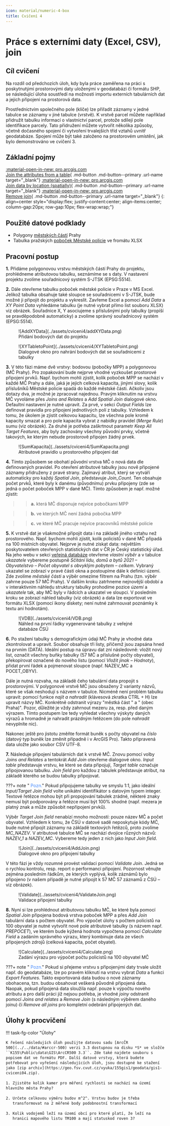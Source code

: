 ```yaml
---
icon: material/numeric-4-box
title: Cvičení 4
---
```


# Práce s externími daty (Excel, CSV), join

## Cíl cvičení

Na rozdíl od předchozích úloh, kdy byla práce zaměřena na práci s poskytnutými prostorovými daty uloženými v geodatabázi či formátu SHP, se následující úloha soustředí na možnosti importu externích tabulárních dat a jejich připojení na prostorová data.

Prostřednictvím společného pole (klíče) lze přiřadit záznamy v jedné tabulce se záznamy v jiné tabulce (vrstvě). K vrstvě parcel můžete například přidružit tabulku informací o vlastnictví parcel, protože sdílejí pole identifikace parcely. Tato přidružení můžete vytvořit několika způsoby, včetně dočasného spojení či vytvoření trvalejších tříd vztahů uvnitř geodatabáze. Spojení může být také založeno na prostorovém umístění, jak bylo demonstrováno ve cvičení 3.

## Základní pojmy

[<span>:material-open-in-new: pro.arcgis.com</span><br>Join the attributes from a table](https://pro.arcgis.com/en/pro-app/latest/help/data/tables/joins-and-relates.htm#GUID-39C9610A-6A73-4985-ADB8-7354EA9DB8BF){ .md-button .md-button--primary .url-name target="_blank"}
[<span>:material-open-in-new: pro.arcgis.com</span><br>Join data by location (spatially)](https://pro.arcgis.com/en/pro-app/latest/help/data/tables/joins-and-relates.htm#GUID-7B11EAA4-35E0-4B8D-AFB6-4A435761574B){ .md-button .md-button--primary .url-name target="_blank"}
[<span>:material-open-in-new: pro.arcgis.com</span><br>Remove join](https://pro.arcgis.com/en/pro-app/latest/help/data/tables/joins-and-relates.htm#ESRI_SECTION1_6507320BCB1E45219A88F1AA0A24F7B9){ .md-button .md-button--primary .url-name target="_blank"}
{: align=center style="display:flex; justify-content:center; align-items:center; column-gap:20px; row-gap:10px; flex-wrap:wrap;"}


## Použité datové podklady

- Polygony [městských částí](../assets/cviceni4/MESTSKECASTI.zip) Prahy
- Tabulka pražských [poboček Městské policie](../assets/cviceni4/objekty_MPP.xlsx) ve fromátu XLSX

## Pracovní postup

**1.** Přidáme polygonovou vrstvu městských částí Prahy do projektu, prohlédneme atributovou tabulku, seznámíme se s daty. V nastavení projektu zvolíme souřadnicový systém S-JTSK (EPSG:5514).

**2.** Dále otevřeme tabulku poboček městské policie v Praze v MS Excel. Jelikož tabulka obsahuje také sloupce se souřadnicemi v S-JTSK, bude možné ji připojit do projektu a vykreslit. Zavřeme Excel a pomocí *Add Data* a *XY Point Data* vyhledáme tabulku (je nutné vybrat přímo list souboru XLSX) viz obrázek. Souřadnice X, Y asociujeme s příslušnými poly tabulky (propíší se pravděpodobně automaticky) a zvolíme správný souřadnicový systém (EPSG:5514).

<figure markdown>
  ![AddXYData](../assets/cviceni4/addXYData.png)
  <figcaption>Přidání bodových dat do projektu</figcaption>
</figure>

<figure markdown>
  ![XYTabletoPoint](../assets/cviceni4/XYTabletoPoint.png)
  <figcaption>Dialogové okno pro nahrání bodových dat se souřadnicemi z tabulky</figcaption>
</figure>

**3.** V této fázi máme dvě vrstvy: bodovou (pobočky MPP) a polygonovou (MČ Prahy). Pro zopakování bude nejprve vhodné vyzkoušet prostorové připojení prvků. Např. bychom mohli zjistit, kolik poboček MPP se nachází v každé MČ Prahy a dále, jaká je jejich celková kapacita, jinými slovy, kolik příslušníků Městské policie spadá do každé městské části. Ačkoliv jsou dotazy dva, je možné je zpracovat najednou. Pravým kliknutím na vrstvu MČ vyvoláme přes *Joins and Relates* a *Add Spatial Join* dialogové okno. Defaultní nastavení je nutné upravit. Za prvé, v sekci *Output Fields* lze definovat pravidla pro připojení jednotlivých polí z tabulky. Vzhledem k tomu, že úkolem je zjistit celkovou kapacitu, lze všechna pole kromě kapacity smazat a pro pole kapacita vybrat z nabídky pravidel (*Merge Rule*) sumu (viz obrázek). Za druhé je potřeba zaškrtnout parametr *Keep All Target Features*, aby byly zachovány všechny původní prvky, včetně takových, ke kterým nebude prostorově připojen žádný prvek.

<figure markdown>
  ![SumKapacita](../assets/cviceni4/SumKapacita.png)
  <figcaption>Atributové pravidlo u prostorového připojení dat</figcaption>
</figure>

**4.** Tímto způsobem se obohatí původní vrstva MČ o nová data dle definovaných pravidel. Po otevření atributové tabulky jsou nově připojené záznamy přidruženy z pravé strany. Zajímavý atribut, který se vytváří automaticky pro každý *Spatial Join*, představuje *Join_Count*. Ten obsahuje počet prvků, které byly k danému (původnímu) prvku připojeny (zde se jedná o počet poboček MPP v dané MČ). Tímto způsobem je např. možné zjistit:

>>**a.** která MČ disponuje nejvíce pobočkami MPP

>>**b.** ve kterých MČ není žádná pobočka MPP

>>**c.** ve které MČ pracuje nejvíce pracovníků městské policie

**5.** K vrstvě dat je všakmožné připojit data i na základě jiného vztahu než prostorového. Např. bychom mohli zjistit, kolik policistů v dané MČ připadá na 100 místních obyvatel. Nejprve je nutné získat data: největším poskytovatelem otevřených statistických dat v ČR je Český statistický úřad. Na jeho webu v sekci [veřejná databáze](https://vdb.czso.cz/) otevřeme *vlastní výběr* a v tabulce *ukazatele* vybereme postupně *Sčítání lidu, domů a bytů 2021 – Obyvatelstvo – Počet obyvatel s obvyklým pobytem – celkem*. Vybraný ukazatel se zobrazí v pravé části okna a postoupíme dále k definici území. Zde zvolíme *městské části* a výběr omezíme filtrem na Prahu (tzn. výběr zahrne pouze 57 MČ Prahy). V dalším kroku zatrhneme nejnovější období a v interaktivním náhledu struktury tabulky prohodíme pozice *území* a *ukazatele* tak, aby MČ byly v řádcích a ukazatel ve sloupci. V posledním kroku se zobrazí náhled tabulky (viz obrázek) a data lze exportovat ve formátu XLSX (pomocí ikony diskety; není nutné zahrnouvat poznámky k textu ani hodnotám).

<figure markdown>
  ![VDB](../assets/cviceni4/VDB.png)
  <figcaption>Náhled na první řádky vygenerované tabulky z veřejné databáze ČSÚ</figcaption>
</figure>

**6.** Po stažení tabulky s demografickým údaji MČ Prahy je vhodné data zkontrolovat a upravit. Soubor obsahuje tři listy, přičemž jsou zapsána hned na prvním (DATA). Ideální postup na úpravu dat zní následovně: vložit nový list, označit všechny buňky tabulky (57 MČ a příslušné počty obyvatel), překopírovat označené do nového listu (pomocí *Vložit jinak – Hodnoty*), přidat první řádek a pojmenovat sloupce (např. NAZEV_MC a POCET_OBYV).

Dále je nutná rozvaha, na základě čeho tabulární data propojit s prostorovými. V polygonové vrstvě MČ jsou obsaženy 2 varianty názvů, které se však neshodují s názvem v tabulce. Nicméně není problém tabulku upravit: pomocí funkce *najít a nahradit* (klávesová zkratka CTRL + H) lze upravit názvy MČ. Konkrétně odstranit výrazy "městká část " a " (obec Praha)". Pozor, důležité je vždy zahrnout mezeru za, resp. před daným výrazem. Tímto postupem lze tedy vyhledat všechny výskyty daných výrazů a hromadně je nahradit prázdným řetězcem (do pole *nahradit* nevyplníte nic).

Nakonec ještě pro jistotu změňte formát buněk s počty obyvatel na *číslo* (datový typ buněk lze změnit případně i v ArcGIS Pro). Takto připravená data uložte jako soubor CSV UTF-8.

**7.** Následuje připojení tabulárních dat k vrstvě MČ. Znovu pomocí volby *Joins and Relates* a tentokrát *Add Join* otevřeme dialogové okno. *Input table* představuje vrstvu, ke které se data připojují, *Target table* označuje připojovanou tabulku. *Join field* pro každou z tabulek představuje atribut, na základě kterého se budou tabulky připojovat.

???+ note "&nbsp;<span style="color:#448aff">Pozn.</span>"
      Pokud připojujeme tabulky ve smyslu 1:1, jako ideální *Input/Target Join field* volte unikátní identifikátor s datovým typem integer. Textové řetězce mohou být při propojování tabulek zrádné, některé znaky nemusí být podporovány a řetězce musí být 100% shodné (např. mezera je platný znak a může způsobit nepřipojení prvků).

Výběr *Target Join field* nenabízí mnoho možností: pouze název MČ a počet obyvatel. Vzhledem k tomu, že ČSÚ v datové sadě neposkytuje kódy MČ, bude nutné připojit záznamy na základě textových řetězců, proto zvolíme *MC_NAZEV*. V atributové tabulce MČ se nachází dvojice různých názvů: *NAZEV_1* a *NAZEV_MC*. Vybereme tedy jeden z nich jako *Input Join field*.

<figure markdown>
  ![Join](../assets/cviceni4/AddJoin.png)
  <figcaption>Dialogové okno pro připojení tabulky</figcaption>
</figure>

V této fázi je vždy rozumné provést validaci pomocí *Validate Join*. Jedná se o rychlou kontrolu, resp. report o performanci připojení. Pozornost věnujte zejména posledním řádkům, ze kterých vyplývá, kolik záznámů bylo připojeno (v našem případě je nutné připojit k 57 MČ 57 záznamů z ČSÚ – viz obrázek).

<figure markdown>
  ![Validate](../assets/cviceni4/ValidateJoin.png)
  <figcaption>Validace připojení tabulky</figcaption>
</figure>

**8.** Nyní si lze prohlédnout atributovou tabulku MČ, ke které byla pomocí *Spatial Join* připojena bodová vrstva poboček MPP a přes *Add Join* tabulární data s počtem obyvatel. Pro výpočet úlohy s počtem policistů na 100 obyvatel je nutné vytvořit nové pole atributové tabulky (s názvem např. *PREPOCET*), ve kterém bude kýžená hodnota vypočtena pomocí *Calculate Field* a zadáním správného výrazu, který kombinuje data ze všech připojených zdrojů (celková kapacita, počet obyatel).

<figure markdown>
  ![Calculate](../assets/cviceni4/Calculate.png)
  <figcaption>Zadání výrazu pro výpočet počtu policistů na 100 obyvatel MČ</figcaption>
</figure>

???+ note "&nbsp;<span style="color:#448aff">Pozn.</span>"
      Pokud si přejeme vrstvu s připojenými daty trvale uložit např. do geodatabáze, lze po pravém kliknutí na vrstvu vybrat *Data* a funkci *Export Features*. Takto exportovaná data budou o nové záznamy obohacena, tzn. budou obsahovat veškerá původně připojená data. Naopak, pokud připojená data sloužila např. pouze k výpočtu nového atributu a pro další práci již nejsou potřeba, je vhodné *joiny* odstranit pomocí *Joins and relates* a *Remove Join* (s následným výběrem daného joinu) či *Remove all joins* pro kompletní odebrání připojených dat.
      
## Úlohy k procvičení

!!! task-fg-color "Úlohy"

    K řešení následujích úloh použijte datovou sadu [ArcČR
    500](../../data/#arccr-500) verzi 3.3 dostupnou na disku *S* ve složče
    ``K155\Public\data\GIS\ArcCR500 3.3``. Zde také najdete souboru s
    popisem dat ve formátu PDF. Další datové vrstvy, která budete
    potřebovat pro vyřešení následujících úloh, jsou dostupné ke stažení
    jako [zip archiv](https://geo.fsv.cvut.cz/vyuka/155gis1/geodata/gis1-cviceni04.zip).

    1. Zjistěte kolik kamer pro měření rychlosti se nachází na území hlavního města Prahy?

    2. Určete celkovou výměru budov m^2^. Vrstvu budov je třeba
       transformovat na 2 měřené body podobnostní transformací

    3. Kolik vodojemů leží na území obcí pro které platí, že leží na
       hranici mapového listu TM100 a mají statuskod roven 3?

